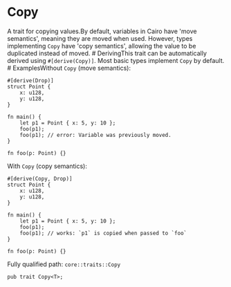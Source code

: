 # Copy

A trait for copying values.By default, variables in Cairo have 'move semantics', meaning they are moved when used. However, types implementing `Copy` have 'copy semantics', allowing the value to be duplicated instead of moved.  # DerivingThis trait can be automatically derived using `#[derive(Copy)]`. Most basic types implement `Copy` by default.  # ExamplesWithout `Copy` (move semantics):
```cairo
#[derive(Drop)]
struct Point {
    x: u128,
    y: u128,
}

fn main() {
    let p1 = Point { x: 5, y: 10 };
    foo(p1);
    foo(p1); // error: Variable was previously moved.
}

fn foo(p: Point) {}
```
With `Copy` (copy semantics):
```cairo
#[derive(Copy, Drop)]
struct Point {
    x: u128,
    y: u128,
}

fn main() {
    let p1 = Point { x: 5, y: 10 };
    foo(p1);
    foo(p1); // works: `p1` is copied when passed to `foo`
}

fn foo(p: Point) {}
```

Fully qualified path: `core::traits::Copy`

<pre><code class="language-rust">pub trait Copy&lt;T&gt;;</code></pre>

